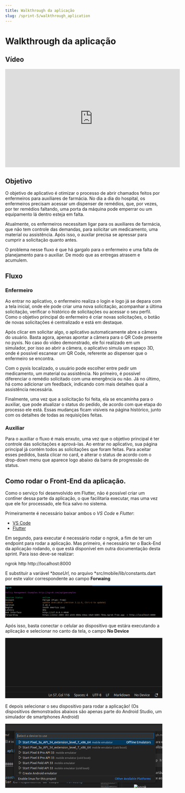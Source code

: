 ```yaml
---
title: Walkthrough da aplicação
slug: /sprint-5/walkthrough_aplication
---
```


# Walkthrough da aplicação

## Vídeo 

<iframe width="560" height="315" src="https://www.youtube.com/watch?v=NH4VseyHHxc" frameborder="0" allow="accelerometer; autoplay; clipboard-write; encrypted-media; gyroscope; picture-in-picture" allowfullscreen></iframe>

 
## Objetivo

O objetivo de aplicativo é otimizar o processo de abrir chamados feitos por enfermeiros para auxiliares de farmácia. No dia a dia do hospital, os enfermeiros precisam acessar um dispenser de remédios, que, por vezes, por ter remédios faltando, uma porta da máquina pode emperrar ou um equipamento lá dentro esteja em falta.

Atualmente, os enfermeiros necessitam ligar para os auxiliares de farmácia, que não tem controle das demandas, para solicitar um medicamento, uma material ou assistência. Após isso, o auxilar precisa se apressar para cumprir a solicitação quanto antes.

O problema nesse fluxo é que há gargalo para o enfermeiro e uma falta de planejamento para o auxiliar. De modo que as entregas atrasem e acumulem.

## Fluxo

### Enfermeiro

Ao entrar no aplicativo, o enfermeiro realiza o login e logo já se depara com a tela inicial, onde ele pode criar uma nova solicitação, acompanhar a última solicitação, verificar o histórico de solicitações ou acessar o seu perfil. Como o objetivo principal do enfermeiro é criar novas solicitações, o botão de novas solicitações é centralizado e está em destaque.

Após clicar em solicitar algo, o aplicativo automaticamente abre a câmera do usuário. Basta agora, apenas apontar a câmera para o QR Code presente no pyxis. No caso do vídeo demonstrado, ele foi realizado em um simulador, por isso ao abrir a câmera, o aplicativo simula um espaço 3D, onde é possível escanear um QR Code, referente ao dispenser que o enfermeiro se encontra.

Com o pyxis localizado, o usuário pode escolher entre pedir um medicamento, um material ou assistência. No primeiro, é possível diferenciar o remédio solicitado com uma emergência ou não. Já no último, há como adicionar um feedback, indicando com mais detalhes qual a assistência necessária.

Finalmente, uma vez que a solicitação foi feita, ela se encaminha para o auxiliar, que pode atualizar o status do pedido, de acordo com que etapa do processo ele está. Essas mudanças ficam visíveis na página histórico, junto com os detalhes de todas as requisições feitas.

### Auxiliar

Para o auxiliar o fluxo é mais enxuto, uma vez que o objetivo principal é ter controle das solicitações e aprová-las. Ao entrar no aplicativo, sua página principal já contém todos as solicitações que foram feitas. Para aceitar esses pedidos, basta clicar no card, e alterar o status de acordo com o drop-down menu que aparece logo abaixo da barra de progressão de status.


## Como rodar o Front-End da aplicação.

Como o serviço foi desenvolvido em Flutter, não é possível criar um contîner dessa parte da aplicação, o que facilitaria executar, mas uma vez que ele for processado, ele fica salvo no sistema.

Primeiramente é necessário baixar ambos o *VS Code* e *Flutter*:
- [VS Code](https://code.visualstudio.com/download)
- [Flutter](https://docs.flutter.dev/get-started/install?gad_source=1&gclid=Cj0KCQjwj9-zBhDyARIsAERjds3ro5ekXN0EgrBqZ_VL--nQjF6yVdEP-T5-d2kIxaLQ0Vljj9kHjmgaAgBjEALw_wcB&gclsrc=aw.ds)

Em segundo, para executar é necessário rodar o ngrok, a fim de ter um endpoint para rodar a aplicação. Mas primeiro, é necessário ter o Back-End da aplicação rodando, o que está disponível em outra documentação desta sprint. Para isso deve-se realizar:


ngrok http http://localhost:8000


E substituir a variável **baseUrl*, no arquivo *src/mobile/lib/constants.dart por este valor correspondente ao campo **Forwaing**

![ngrok](../../static/img/ngrok.png)


Após isso, basta conectar o celular ao dispositivo que estára executando a aplicação e selecionar no canto da tela, o campo **No Device**

![no-device](../../static/img/no-device.png)

E depois selecionar o seu dispositivo para rodar a aplicação! (Os dispositivos demonstrados abaixos são apenas parte do Android Studio, um simulador de smartphones Android)

![choose-device](../../static/img/choose-device.png)